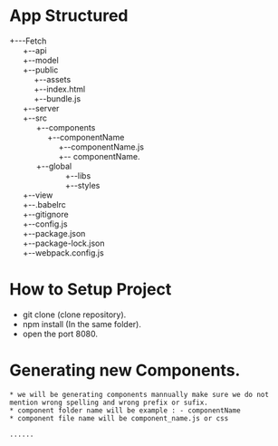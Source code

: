 # App Structured 
  +---Fetch<bR>
  &nbsp;&nbsp;&nbsp;&nbsp;&nbsp;&nbsp;+--api<bR>
  &nbsp;&nbsp;&nbsp;&nbsp;&nbsp;&nbsp;+--model<bR>
  &nbsp;&nbsp;&nbsp;&nbsp;&nbsp;&nbsp;+--public<bR>
  &nbsp;&nbsp;&nbsp;&nbsp;&nbsp;&nbsp;&nbsp;&nbsp;&nbsp;&nbsp;&nbsp;+--assets<bR>
  &nbsp;&nbsp;&nbsp;&nbsp;&nbsp;&nbsp;&nbsp;&nbsp;&nbsp;&nbsp;&nbsp;+--index.html<br>
  &nbsp;&nbsp;&nbsp;&nbsp;&nbsp;&nbsp;&nbsp;&nbsp;&nbsp;&nbsp;&nbsp;+--bundle.js<br>
  &nbsp;&nbsp;&nbsp;&nbsp;&nbsp;&nbsp;+--server<br>
  &nbsp;&nbsp;&nbsp;&nbsp;&nbsp;&nbsp;+--src<br>
  &nbsp;&nbsp;&nbsp;&nbsp;&nbsp;&nbsp;&nbsp;&nbsp;&nbsp;&nbsp;&nbsp;&nbsp;+--components<br>
  &nbsp;&nbsp;&nbsp;&nbsp;&nbsp;&nbsp;&nbsp;&nbsp;&nbsp;&nbsp;&nbsp;&nbsp;&nbsp;&nbsp;&nbsp;&nbsp;&nbsp;+--componentName<bR>
  &nbsp;&nbsp;&nbsp;&nbsp;&nbsp;&nbsp;&nbsp;&nbsp;&nbsp;&nbsp;&nbsp;&nbsp;&nbsp;&nbsp;&nbsp;&nbsp;&nbsp;&nbsp;&nbsp;&nbsp;&nbsp;&nbsp;+--componentName.js<br>
  &nbsp;&nbsp;&nbsp;&nbsp;&nbsp;&nbsp;&nbsp;&nbsp;&nbsp;&nbsp;&nbsp;&nbsp;&nbsp;&nbsp;&nbsp;&nbsp;&nbsp;&nbsp;&nbsp;&nbsp;&nbsp;&nbsp;+--   componentName.<br>
   &nbsp;&nbsp;&nbsp;&nbsp;&nbsp;&nbsp;&nbsp;&nbsp;&nbsp;&nbsp;&nbsp;&nbsp;+--global<br>
   &nbsp;&nbsp;&nbsp;&nbsp;&nbsp;&nbsp;&nbsp;&nbsp;&nbsp;&nbsp;&nbsp;&nbsp;      &nbsp;&nbsp;&nbsp;&nbsp;&nbsp;&nbsp;&nbsp;&nbsp;&nbsp;&nbsp;&nbsp;&nbsp;+--libs<br>
 &nbsp;&nbsp;&nbsp;&nbsp;&nbsp;&nbsp;&nbsp;&nbsp;&nbsp;&nbsp;&nbsp;&nbsp; &nbsp;&nbsp;&nbsp;&nbsp;&nbsp;&nbsp;&nbsp;&nbsp;&nbsp;&nbsp;&nbsp;&nbsp;+--styles<br>
  &nbsp;&nbsp;&nbsp;&nbsp;&nbsp;&nbsp;+--view<br>
  &nbsp;&nbsp;&nbsp;&nbsp;&nbsp;&nbsp;+--.babelrc<br>
  &nbsp;&nbsp;&nbsp;&nbsp;&nbsp;&nbsp;+--gitignore<br>
  &nbsp;&nbsp;&nbsp;&nbsp;&nbsp;&nbsp;+--config.js<br>
  &nbsp;&nbsp;&nbsp;&nbsp;&nbsp;&nbsp;+--package.json<br>
  &nbsp;&nbsp;&nbsp;&nbsp;&nbsp;&nbsp;+--package-lock.json<br>
  &nbsp;&nbsp;&nbsp;&nbsp;&nbsp;&nbsp;+--webpack.config.js<br>
  
  
  # How to Setup Project
  
  * git clone (clone repository).
  * npm install (In the same folder).
  * open the port 8080. 
  
  # Generating new Components.
    * we will be generating components mannually make sure we do not mention wrong spelling and wrong prefix or sufix.
    * component folder name will be example : - componentName
    * component file name will be component_name.js or css 
    
    ......
  
  
    
